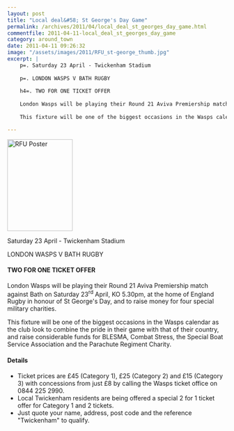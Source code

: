 ```yaml
---
layout: post
title: "Local deal&#58; St George's Day Game"
permalink: /archives/2011/04/local_deal_st_georges_day_game.html
commentfile: 2011-04-11-local_deal_st_georges_day_game
category: around_town
date: 2011-04-11 09:26:32
image: "/assets/images/2011/RFU_st-george_thumb.jpg"
excerpt: |
    p=. Saturday 23 April - Twickenham Stadium
    
    p=. LONDON WASPS V BATH RUGBY
    
    h4=. TWO FOR ONE TICKET OFFER
    
    London Wasps will be playing their Round 21 Aviva Premiership match against Bath on Saturday 23<sup>rd</sup> April, KO 5.30pm, at the home of England Rugby in honour of St George's Day, and to raise money for four special military charities.
    
    This fixture will be one of the biggest occasions in the Wasps calendar as the club look to combine the pride in their game with that of their country, and raise considerable funds for BLESMA, Combat Stress, the Special Boat Service Association and the Parachute Regiment Charity.

---
```


<a href="/assets/images/2011/RFU_st-george.jpg" title="See larger version of - RFU Poster"><img src="/assets/images/2011/RFU_st-george_thumb.jpg" width="150" height="211" alt="RFU Poster" class="photo right" /></a>

Saturday 23 April - Twickenham Stadium

LONDON WASPS V BATH RUGBY

#### TWO FOR ONE TICKET OFFER

London Wasps will be playing their Round 21 Aviva Premiership match against Bath on Saturday 23<sup>rd</sup> April, KO 5.30pm, at the home of England Rugby in honour of St George's Day, and to raise money for four special military charities.

This fixture will be one of the biggest occasions in the Wasps calendar as the club look to combine the pride in their game with that of their country, and raise considerable funds for BLESMA, Combat Stress, the Special Boat Service Association and the Parachute Regiment Charity.

#### Details

-   Ticket prices are £45 (Category 1), £25 (Category 2) and £15 (Category 3) with concessions from just £8 by calling the Wasps ticket office on 0844 225 2990.
-   Local Twickenham residents are being offered a special 2 for 1 ticket offer for Category 1 and 2 tickets.
-   Just quote your name, address, post code and the reference "Twickenham" to qualify.

